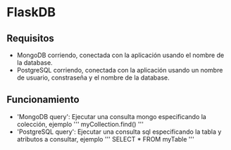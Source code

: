 # FlaskDB

## Requisitos
* MongoDB corriendo, conectada con la aplicación usando el nombre de la database.
* PostgreSQL corriendo, conectada con la aplicación usando un nombre de usuario, constraseña y el nombre de la database.

## Funcionamiento
* 'MongoDB query': Ejecutar una consulta mongo especificando la colección, ejemplo
'''
myCollection.find()
'''
* 'PostgreSQL query': Ejecutar una consulta sql especificando la tabla y atributos a consultar, ejemplo
'''
SELECT * FROM myTable
'''
